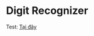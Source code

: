 # Digit Recognizer

Test: [Tại đây](https://xbaotg-mini-projects-digitrecognizerweb-80feic.streamlit.app/)
